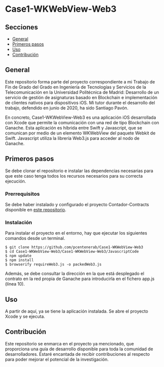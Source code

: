 # Case1-WKWebView-Web3

## Secciones

- [General](#general)
- [Primeros pasos](#primeros_pasos)
- [Uso](#uso)
- [Contribución](#contribucion)

## General <a name = "general"></a>

Este repositorio forma parte del proyecto correspondiente a mi Trabajo de Fin de Grado del Grado en Ingeniería de Tecnologías y Servicios de la Telecomunicación en la Universidad Politécnica de Madrid: Desarrollo de un servicio de gestión de asignaturas basado en Blockchain e implementación de clientes nativos para dispositivos iOS. Mi tutor durante el desarrollo del trabajo, defendido en junio de 2020, ha sido Santiago Pavón.

En concreto, Case1-WKWebView-Web3 es una aplicación iOS desarrollada con Xcode que permite la comunicación con una red de tipo Blockchain con Ganache. Esta aplicación es híbrida entre Swift y Javascript, que se comunican por medio de un elemento WKWebView del paquete Webkit de Swift.  Javascript utiliza la librería Web3.js para acceder al nodo de Ganache.

## Primeros pasos <a name = "primeros_pasos"></a>

Se debe clonar el repositorio e instalar las dependencias necesarias para que este caso tenga todos los recursos necesarios para su correcta ejecución.

### Prerrequisitos

Se debe haber instalado y configurado el proyecto Contador-Contracts disponible en [este repositorio](https://github.com/pcentenerab/Contador-Contract).

### Instalación

Para instalar el proyecto en el entorno, hay que ejecutar los siguientes comandos desde un terminal.

```
$ git clone https://github.com/pcentenerab/Case1-WKWebView-Web3 
$ cd Case1-WKWebView-Web3/Case1-WKWebView-Web3/JavascriptCode 
$ npm update
$ npm install
$ browserify requireWeb3.js -o packedWeb3.js
```

Además, se debe consultar la dirección en la que está desplegado el contrato en la red propia de Ganache para introducirla en el fichero app.js (línea 10).


## Uso <a name = "uso"></a>

A partir de aquí, ya se tiene la aplicación instalada. Se abre el proyecto Xcode y se ejecuta.


## Contribución <a name = "contribucion"></a>

Este repositorio se enmarca en el proyecto ya mencionado, que proporciona una guía de desarrollo disponible para toda la comunidad de desarrolladores. Estaré encantada de recibir contribuciones al respecto para poder mejorar el potencial de la investigación.